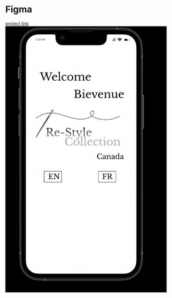 # Figma
[project link](https://www.figma.com/proto/AvWm4vBT9nDrwTEdR1FJQY/Re-Style?node-id=247%3A6&starting-point-node-id=247%3A6)
![image](https://github.com/aimee8moon/Figma/blob/main/image.png?raw=true)
